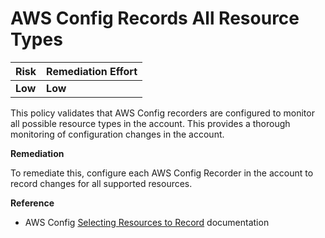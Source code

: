 # AWS Config Records All Resource Types

| Risk    | Remediation Effort |
| :------ | :----------------- |
| **Low** | **Low**            |

This policy validates that AWS Config recorders are configured to monitor all possible resource types in the account. This provides a thorough monitoring of configuration changes in the account.

**Remediation**

To remediate this, configure each AWS Config Recorder in the account to record changes for all supported resources.

**Reference**

- AWS Config [Selecting Resources to Record](https://docs.aws.amazon.com/config/latest/developerguide/select-resources.html) documentation
